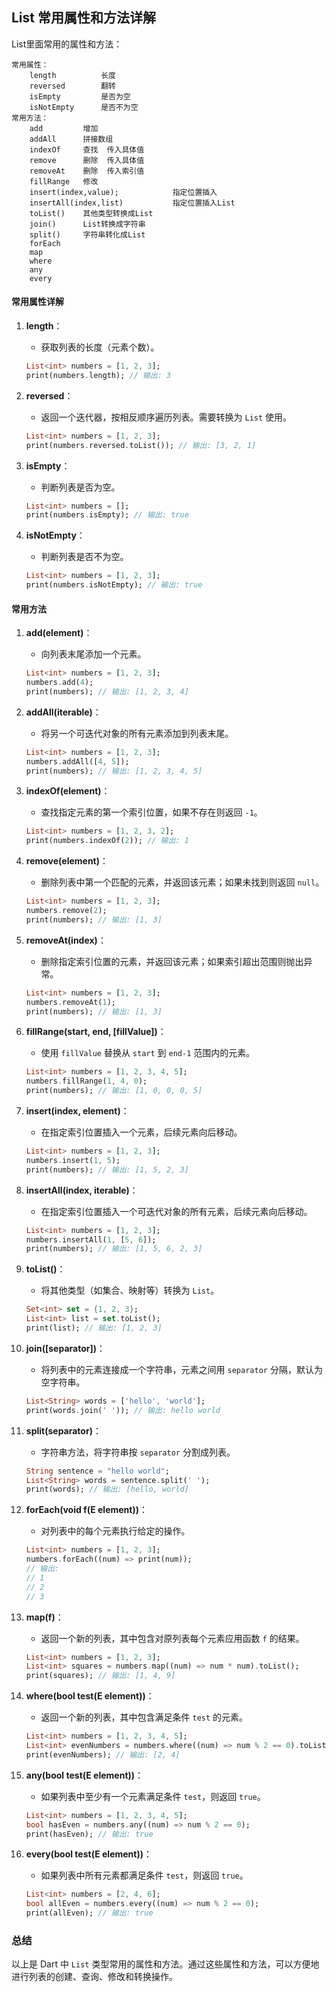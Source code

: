## List 常用属性和方法详解
List里面常用的属性和方法：

    常用属性：
        length          长度
        reversed        翻转
        isEmpty         是否为空
        isNotEmpty      是否不为空
    常用方法：  
        add         增加
        addAll      拼接数组
        indexOf     查找  传入具体值
        remove      删除  传入具体值
        removeAt    删除  传入索引值
        fillRange   修改   
        insert(index,value);            指定位置插入    
        insertAll(index,list)           指定位置插入List
        toList()    其他类型转换成List  
        join()      List转换成字符串
        split()     字符串转化成List
        forEach   
        map
        where
        any
        every

#### 常用属性详解

1. **length**：
   - 获取列表的长度（元素个数）。
   ```dart
   List<int> numbers = [1, 2, 3];
   print(numbers.length); // 输出: 3
   ```

2. **reversed**：
   - 返回一个迭代器，按相反顺序遍历列表。需要转换为 `List` 使用。
   ```dart
   List<int> numbers = [1, 2, 3];
   print(numbers.reversed.toList()); // 输出: [3, 2, 1]
   ```

3. **isEmpty**：
   - 判断列表是否为空。
   ```dart
   List<int> numbers = [];
   print(numbers.isEmpty); // 输出: true
   ```

4. **isNotEmpty**：
   - 判断列表是否不为空。
   ```dart
   List<int> numbers = [1, 2, 3];
   print(numbers.isNotEmpty); // 输出: true
   ```

#### 常用方法

1. **add(element)**：
   - 向列表末尾添加一个元素。
   ```dart
   List<int> numbers = [1, 2, 3];
   numbers.add(4);
   print(numbers); // 输出: [1, 2, 3, 4]
   ```

2. **addAll(iterable)**：
   - 将另一个可迭代对象的所有元素添加到列表末尾。
   ```dart
   List<int> numbers = [1, 2, 3];
   numbers.addAll([4, 5]);
   print(numbers); // 输出: [1, 2, 3, 4, 5]
   ```

3. **indexOf(element)**：
   - 查找指定元素的第一个索引位置，如果不存在则返回 `-1`。
   ```dart
   List<int> numbers = [1, 2, 3, 2];
   print(numbers.indexOf(2)); // 输出: 1
   ```

4. **remove(element)**：
   - 删除列表中第一个匹配的元素，并返回该元素；如果未找到则返回 `null`。
   ```dart
   List<int> numbers = [1, 2, 3];
   numbers.remove(2);
   print(numbers); // 输出: [1, 3]
   ```

5. **removeAt(index)**：
   - 删除指定索引位置的元素，并返回该元素；如果索引超出范围则抛出异常。
   ```dart
   List<int> numbers = [1, 2, 3];
   numbers.removeAt(1);
   print(numbers); // 输出: [1, 3]
   ```

6. **fillRange(start, end, [fillValue])**：
   - 使用 `fillValue` 替换从 `start` 到 `end-1` 范围内的元素。
   ```dart
   List<int> numbers = [1, 2, 3, 4, 5];
   numbers.fillRange(1, 4, 0);
   print(numbers); // 输出: [1, 0, 0, 0, 5]
   ```

7. **insert(index, element)**：
   - 在指定索引位置插入一个元素，后续元素向后移动。
   ```dart
   List<int> numbers = [1, 2, 3];
   numbers.insert(1, 5);
   print(numbers); // 输出: [1, 5, 2, 3]
   ```

8. **insertAll(index, iterable)**：
   - 在指定索引位置插入一个可迭代对象的所有元素，后续元素向后移动。
   ```dart
   List<int> numbers = [1, 2, 3];
   numbers.insertAll(1, [5, 6]);
   print(numbers); // 输出: [1, 5, 6, 2, 3]
   ```

9. **toList()**：
   - 将其他类型（如集合、映射等）转换为 `List`。
   ```dart
   Set<int> set = {1, 2, 3};
   List<int> list = set.toList();
   print(list); // 输出: [1, 2, 3]
   ```

10. **join([separator])**：
    - 将列表中的元素连接成一个字符串，元素之间用 `separator` 分隔，默认为空字符串。
    ```dart
    List<String> words = ['hello', 'world'];
    print(words.join(' ')); // 输出: hello world
    ```

11. **split(separator)**：
    - 字符串方法，将字符串按 `separator` 分割成列表。
    ```dart
    String sentence = "hello world";
    List<String> words = sentence.split(' ');
    print(words); // 输出: [hello, world]
    ```

12. **forEach(void f(E element))**：
    - 对列表中的每个元素执行给定的操作。
    ```dart
    List<int> numbers = [1, 2, 3];
    numbers.forEach((num) => print(num));
    // 输出:
    // 1
    // 2
    // 3
    ```

13. **map(f)**：
    - 返回一个新的列表，其中包含对原列表每个元素应用函数 `f` 的结果。
    ```dart
    List<int> numbers = [1, 2, 3];
    List<int> squares = numbers.map((num) => num * num).toList();
    print(squares); // 输出: [1, 4, 9]
    ```

14. **where(bool test(E element))**：
    - 返回一个新的列表，其中包含满足条件 `test` 的元素。
    ```dart
    List<int> numbers = [1, 2, 3, 4, 5];
    List<int> evenNumbers = numbers.where((num) => num % 2 == 0).toList();
    print(evenNumbers); // 输出: [2, 4]
    ```

15. **any(bool test(E element))**：
    - 如果列表中至少有一个元素满足条件 `test`，则返回 `true`。
    ```dart
    List<int> numbers = [1, 2, 3, 4, 5];
    bool hasEven = numbers.any((num) => num % 2 == 0);
    print(hasEven); // 输出: true
    ```

16. **every(bool test(E element))**：
    - 如果列表中所有元素都满足条件 `test`，则返回 `true`。
    ```dart
    List<int> numbers = [2, 4, 6];
    bool allEven = numbers.every((num) => num % 2 == 0);
    print(allEven); // 输出: true
    ```

### 总结
以上是 Dart 中 `List` 类型常用的属性和方法。通过这些属性和方法，可以方便地进行列表的创建、查询、修改和转换操作。
